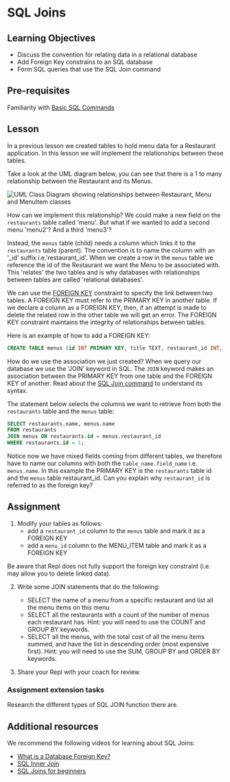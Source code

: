 # SQL Joins

## Learning Objectives
* Discuss the convention for relating data in a relational database
* Add Foreign Key constrains to an SQL database
* Form SQL queries that use the SQL Join command

## Pre-requisites
Familiarity with [Basic SQL Commands](/curriculum/Bootcamp/Unit-3-Relational_Databases/0.3.3-Basic_SQL_Commands.html)

## Lesson
In a previous lesson we created tables to hold menu data for a Restaurant application. In this lesson we will implement the relationships between these tables.

Take a look at the UML diagram below, you can see that there is a 1 to many relationship between the Restaurant and its Menus. 

![UML Class Diagram showing relationships between Restaurant, Menu and MenuItem classes](https://user-images.githubusercontent.com/1316724/105141638-5d11d500-5af1-11eb-98ee-d177df9c5894.png)

How can we implement this relationship? We could make a new field on the `restaurants` table called 'menu'. But what if we wanted to add a second menu 'menu2'? And a third 'menu3'?

Instead, the `menus` table (child) needs a column which links it to the `restaurants` table (parent). The convention is to name the column with an '_id' suffix i.e.'restaurant_id'. When we create a row in the `menus` table we reference the id of the Restaurant we want the Menu to be associated with. This 'relates' the two tables and is why databases with relationships between tables are called 'relational databases'.

We can use the [FOREIGN KEY](https://www.w3schools.com/sql/sql_foreignkey.asp) constraint to specify the link between two tables. A FOREIGN KEY must refer to the PRIMARY KEY in another table. If we declare a column as a FOREIGN KEY, then, if an attempt is made to delete the related row in the other table we will get an error. The FOREIGN KEY constraint maintains the integrity of relationships between tables.

Here is an example of how to add a FOREIGN KEY:

```sql
CREATE TABLE menus (id INT PRIMARY KEY, title TEXT, restaurant_id INT, FOREIGN KEY (restaurant_id) REFERENCES restaurants(id));
```

How do we use the association we just created? When we query our database we use the 'JOIN' keyword in SQL. The `JOIN` keyword  makes an association between the PRIMARY KEY from one table and the FOREIGN KEY of another. Read about the [SQL Join command](https://www.w3schools.com/sql/sql_join.asp) to understand its syntax.

The statement below selects the columns we want to retrieve from both the `restaurants` table and the `menus` table:

```sql
SELECT restaurants.name, menus.name 
FROM restaurants 
JOIN menus ON restaurants.id = menus.restaurant_id 
WHERE restaurants.id = 1;
```
Notice now we have mixed fields coming from different tables, we therefore have to name our columns with both the `table_name.field_name` i.e. `menus.name`. In this example the PRIMARY KEY is the `restaurants` table id and the `menus` table restaurant_id. Can you explain why `restaurant_id` is referred to as the foreign key?

## Assignment
1. Modify your tables as follows:
   * add a `restaurant_id` column to the `menus` table and mark it as a FOREIGN KEY 
   * add a `menu_id` column to the MENU_ITEM table and mark it as a FOREIGN KEY 

Be aware that Repl does not fully support the foreign key constraint (i.e. may allow you to delete linked data).

2. Write some JOIN statements that do the following:

   * SELECT the name of a menu from a specific restaurant and list all the menu items on this menu
   * SELECT all the restaurants with a count of the number of menus each restaurant has. Hint: you will need to use the COUNT and GROUP BY keywords.
   * SELECT all the menus, with the total cost of all the menu items summed, and have the list in descending order (most expensive first). Hint: you will need to use the SUM, GROUP BY and ORDER BY keywords.

3. Share your Repl with your coach for review

### Assignment extension tasks
Research the different types of SQL JOIN function there are.

## Additional resources
We recommend the following videos for learning about SQL Joins:
* [What is a Database Foreign Key?](https://www.youtube.com/watch?v=5Rd2atcDR4s)
* [SQL Inner Join](https://www.youtube.com/watch?v=ClcqCB4sEEs)
* [SQL Joins for beginners](https://www.youtube.com/watch?v=2HVMiPPuPIM)
